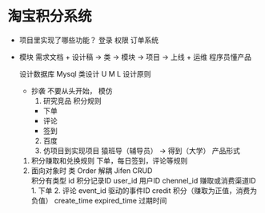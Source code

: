 # 淘宝积分系统

- 项目里实现了哪些功能？
  登录
  权限
  订单系统


- 模块
  需求文档 + 设计稿  ->  类  ->  模块 ->  项目 -> 上线 + 运维
  程序员懂产品


  设计数据库 Mysql
  类设计  U M L
  设计原则


  - 抄袭
    不要从头开始， 模仿
    1. 研究竞品
      积分规则
      - 下单
      - 评论
      - 签到
    2. 百度
    3. 仿项目到实现项目
      猿班导（辅导员） ->  得到（大学）
      产品形式


  1. 积分赚取和兑换规则
     下单，每日签到，评论等规则
  2. 面向对象时  类
    Order  解耦  Jifen  CRUD    
    积分有类型
    id             积分记录ID
    user_id        用户ID
    chennel_id     赚取或消费渠道ID  1. 下单 2. 评论 
    event_id       驱动的事件ID
    credit         积分（赚取为正值，消费为负值）
    create_time
    expired_time   过期时间
